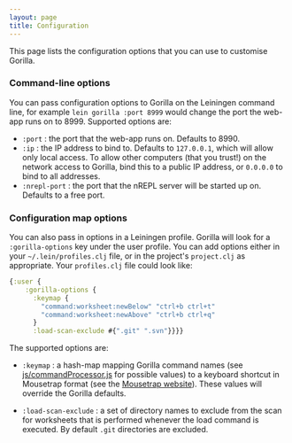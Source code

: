 ```yaml
---
layout: page
title: Configuration
---
```


This page lists the configuration options that you can use to customise Gorilla.

### Command-line options

You can pass configuration options to Gorilla on the Leiningen command line, for example `lein gorilla :port 8999`
would change the port the web-app runs on to 8999. Supported options are:

- `:port` : the port that the web-app runs on. Defaults to 8990.
- `:ip` : the IP address to bind to. Defaults to `127.0.0.1`, which will allow only local access. To allow other
  computers (that you trust!) on the network access to Gorilla, bind this to a public IP address, or `0.0.0.0` to
  bind to all addresses.
- `:nrepl-port` : the port that the nREPL server will be started up on. Defaults to a free port.
 

### Configuration map options

You can also pass in options in a Leiningen profile. Gorilla will look for a `:gorilla-options` key under the user
profile. You can add options either in your `~/.lein/profiles.clj` file, or in the project's `project.clj` as
appropriate. Your `profiles.clj` file could look like:

```clojure
{:user {
    :gorilla-options {
      :keymap {
        "command:worksheet:newBelow" "ctrl+b ctrl+t"
        "command:worksheet:newAbove" "ctrl+b ctrl+q"
      }
      :load-scan-exclude #{".git" ".svn"}}}}
```

The supported options are:

- `:keymap` : a hash-map mapping Gorilla command names (see
[js/commandProcessor.js](https://github.com/JonyEpsilon/gorilla-repl/blob/develop/resources/public/js/commandProcessor.js)
 for possible values) to a keyboard
shortcut in Mousetrap format (see the [Mousetrap website](http://craig.is/killing/mice)). These values will override
the Gorilla defaults.

- `:load-scan-exclude` : a set of directory names to exclude from the scan for worksheets that is performed
whenever the load command is executed. By default `.git` directories are excluded.